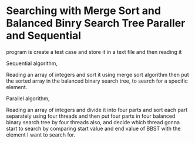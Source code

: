 # Searching with Merge Sort and Balanced Binry Search Tree Paraller and Sequential

program is create a test case and store it in a text file and then reading it


Sequential algorithm,

Reading an array of integers and sort it using merge sort
algorithm then put the sorted array in the balanced binary search
tree, to search for a specific element.

Parallel algorithm,

Reading an array of integers and divide it into four parts and sort each
part separately using four threads and then put four parts in four
balanced binary search tree by four threads also, and decide which
thread gonna start to search by comparing start value and end value
of BBST with the element I want to search for.

